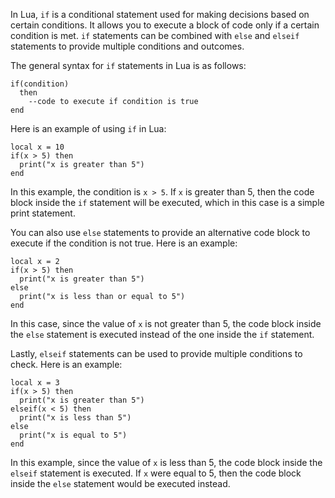 In Lua, `if` is a conditional statement used for making decisions based on certain conditions. It allows you to execute a block of code only if a certain condition is met. `if` statements can be combined with `else` and `elseif` statements to provide multiple conditions and outcomes.

The general syntax for `if` statements in Lua is as follows:

```
if(condition)
  then
    --code to execute if condition is true
end
```

Here is an example of using `if` in Lua:

```
local x = 10
if(x > 5) then
  print("x is greater than 5")
end
```

In this example, the condition is `x > 5`. If `x` is greater than 5, then the code block inside the `if` statement will be executed, which in this case is a simple print statement.

You can also use `else` statements to provide an alternative code block to execute if the condition is not true. Here is an example:

```
local x = 2
if(x > 5) then
  print("x is greater than 5")
else
  print("x is less than or equal to 5")
end
```

In this case, since the value of `x` is not greater than 5, the code block inside the `else` statement is executed instead of the one inside the `if` statement.

Lastly, `elseif` statements can be used to provide multiple conditions to check. Here is an example:

```
local x = 3
if(x > 5) then
  print("x is greater than 5")
elseif(x < 5) then
  print("x is less than 5")
else
  print("x is equal to 5")
end
```

In this example, since the value of `x` is less than 5, the code block inside the `elseif` statement is executed. If `x` were equal to 5, then the code block inside the `else` statement would be executed instead.